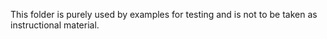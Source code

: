 This folder is purely used by examples for testing and is not to be taken as instructional material.
